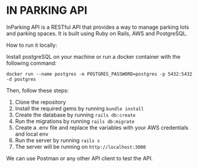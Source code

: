 # IN PARKING API

InParking API is a RESTful API that provides a way to manage parking lots and parking spaces.
It is built using Ruby on Rails, AWS and PostgreSQL.

How to run it locally:

Install postgreSQL on your machine or run a docker container with the following command:

`docker run --name postgres -e POSTGRES_PASSWORD=postgres -p 5432:5432 -d postgres`

Then, follow these steps:

1. Clone the repository
2. Install the required gems by running `bundle install`
3. Create the database by running `rails db:create`
4. Run the migrations by running `rails db:migrate`
5. Create a .env file and replace the variables with your AWS credentials and local env
6. Run the server by running `rails s`
7. The server will be running on `http://localhost:3000`

We can use Postman or any other API client to test the API.
